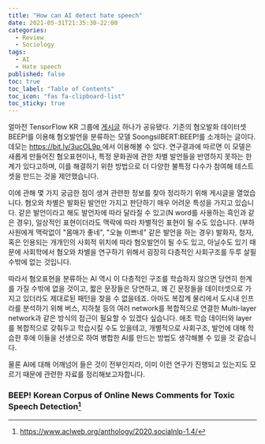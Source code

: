 ```yaml
---
title: "How can AI detect hate speech"
date: 2021-05-31T21:35:30-22:00
categories:
  - Review
  - Sociology
tags:
  - AI
  - Hate speech
published: false
toc: true
toc_label: "Table of Contents"
toc_icon: "fas fa-clipboard-list"
toc_sticky: true
---
```


얼마전 TensorFlow KR 그룹에 [게시글](https://www.facebook.com/groups/TensorFlowKR/permalink/1492216937786026/?__cft__[0]=AZWtg5JcanG8KnfFNgyo5-uEQmYiE6ikM3Wg15A307Jw_QU-jlVznNcNbBpqK_lfzDzgH0gEqw23YKq4Dks3nOwJe5vkXLLLqZNwy0zl2hX2iB75u3bErj2iwDCBOYbbCw9uVSfWmWGw8yWkwgm7Pn8j9SoJCaAEUR5Gr5dWAJ1_zZHdGIU3el_E_UZY0SyCpV8&__tn__=%2CO%2CP-R) 하나가 공유됐다. 기존의 혐오발화 데이터셋 BEEP!를 이용해 혐오발언을 분류하는 모델 SoongsilBERT:BEEP!를 소개하는 글이다. 데모는 [https://bit.ly/3ucOL9p
](https://bit.ly/3ucOL9p
)에서 이용해볼 수 있다. 연구결과에 따르면 이 모델은 새롭게 만들어진 혐오표현이나, 특정 문화권에 관한 차별 발언들을 반영하지 못하는 한계가 있다고하며, 이를 해결하기 위한 방법으로 더 다양한 불특정 다수가 참여해 테스트 셋을 만드는 것을 제안했습니다. 

이에 관해 몇 가지 궁금한 점이 생겨 관련한 정보를 찾아 정리하기 위해 게시글을 열었습니다.
혐오와 차별은 발화된 발언만 가지고 판단하기 매우 어려운 특성을 가지고 있습니다.
같은 발언이라고 해도 발언자에 따라 달라질 수 있고(N word를 사용하는 흑인과 같은 경우), 일상적인 표현이더라도 맥락에 따라 차별적인 표현이 될 수도 있습니다. (부하 사원에게 맥락없이 "몸매가 좋네", "오늘 이쁘네" 같은 발언을 하는 경우)
발화자, 청자, 혹은 인용되는 개개인의 사회적 위치에 따라 혐오발언이 될 수도 있고, 아닐수도 있기 때문에 사회학에서 혐오와 차별을 연구하기 위해서 굉장히 다층적인 사회구조를 두루 살필 수밖에 없는 것입니다. 

따라서 혐오표현을 분류하는 AI 역시 이 다층적인 구조를 학습하지 않으면 당연히 한계를 가질 수밖에 없을 것이고, 짧은 문장들은 당연하고, 꽤 긴 문장들을 데이터셋으로 가지고 있더라도 제대로된 패턴을 찾을 수 없을테죠.
아마도 복잡계 물리에서 도시내 인프라를 분석하기 위해 버스, 지하철 등의 여러 network를 복합적으로 연결한 Multi-layer network과 같은 방식의 접근이 필요할 수 있겠다 싶습니다.
애초 학습 데이터와 layer를 복합적으로 갖춰두고 학습시킬 수도 있을테고, 개별적으로 사회구조, 발언에 대해 학습한 후에 이들을 선생으로 하여 병합한 AI를 만드는 방법도 생각해볼 수 있을 것 같습니다.

물론 AI에 대해 어깨넘어 들은 것이 전부인지라, 이미 이런 연구가 진행되고 있는지도 모르기 때문에 관련한 자료를 정리해보고자합니다.

### BEEP! Korean Corpus of Online News Comments for Toxic Speech Detection[^1]


[^1]:https://www.aclweb.org/anthology/2020.socialnlp-1.4/



